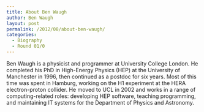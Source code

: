 ```yaml
---
title: About Ben Waugh
author: Ben Waugh
layout: post
permalink: /2012/08/about-ben-waugh/
categories:
  - Biography
  - Round 01/0
---
```

Ben Waugh is a physicist and programmer at University College London. He completed his PhD in High-Energy Physics (HEP) at the University of Manchester in 1996, then continued as a postdoc for six years. Most of this time was spent in Hamburg, working on the H1 experiment at the HERA electron-proton collider. He moved to UCL in 2002 and works in a range of computing-related roles: developing HEP software, teaching programming, and maintaining IT systems for the Department of Physics and Astronomy.